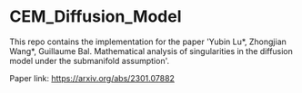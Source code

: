 # CEM_Diffusion_Model

This repo contains the implementation for the paper 'Yubin Lu*, Zhongjian Wang*, Guillaume Bal. Mathematical analysis of singularities in the diffusion model under the submanifold assumption'.

Paper link: https://arxiv.org/abs/2301.07882

